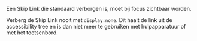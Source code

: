 Een Skip Link die standaard verborgen is, moet bij focus zichtbaar worden.

Verberg de Skip Link nooit met `display:none`. Dit haalt de link uit de accessibility tree en is dan niet meer te gebruiken met hulpapparatuur of met het toetsenbord.

